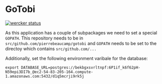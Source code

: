 # GoTobi

[![wercker status](https://app.wercker.com/status/712d8ed24acf24011e08a8c9309cfa70/m "wercker status")](https://app.wercker.com/project/bykey/712d8ed24acf24011e08a8c9309cfa70)

As this application has a couple of subpackages we need to set a special ``GOPATH``. This repository needs to be in ``src/github.com/pierrebeaucamp/gotobi`` and ``GOPATH`` needs to be set to the directoy which contains ``src/github.com/...``

Additionally, set the following environment varibale for the database: 
````
export DATABASE_URL=postgres://bekbgxsvrltnpf:6P1if_k6f62pH-N59epi3DI7b_@ec2-54-83-205-164.compute-1.amazonaws.com:5432/d1q5mcrji9rk5j
````
